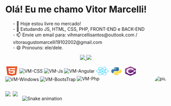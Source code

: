 <h1>Olá! Eu me chamo Vitor Marcelli!</h1>


<ul style="display: flex; flex-direction: column; list-style: none;">
<li> - 🔭 Hoje estou livre no mercado!</li>
<li> - 🌱 Estudando JS, HTML, CSS, PHP, FRONT-END e BACK-END</li>
<li> - 📫 Envie um email para: vihmarcellisantos@outlook.com / vitoraugustomarcelli19102002@gmail.com</li>
<li> - 😄 Pronouns: ele/dele.</li>
</ul>

<div align="center">
  <a target="_blank" href="https://github.com/vitormarcelli">
  
  <img height="150em" src="https://github-readme-stats.vercel.app/api?username=vitormarcelli&show_icons=true&theme=algolia&include_all_commits=true&count_private=true"/>
  
  <img height="150em" src="https://github-readme-stats.vercel.app/api/top-langs/?username=vitormarcelli&layout=compact&langs_count=7&theme=algolia"/>
  
  </a>
</div>

  
<div style="display: inline_block; align-items: center; "><br>
    <img align="center" alt="VM-HTML" height="30" width="40" src="https://raw.githubusercontent.com/devicons/devicon/master/icons/html5/html5-original.svg">
    <img align="center" alt="VM-CSS" height="30" width="40" src="https://cdn.jsdelivr.net/gh/devicons/devicon/icons/css3/css3-original.svg">
    <img align="center" alt="VM-Js" height="30" width="40" src="https://cdn.jsdelivr.net/gh/devicons/devicon/icons/javascript/javascript-original.svg">
    <img align="center" alt="VM-Angular" height="30" width="40"src="https://cdn.jsdelivr.net/gh/devicons/devicon/icons/angularjs/angularjs-original.svg">
    <img align="center" alt="VM-React" height="30" width="40" src="https://raw.githubusercontent.com/devicons/devicon/master/icons/react/react-original.svg">
    <img align="center" alt="VM-Python" height="30" width="40" src="https://raw.githubusercontent.com/devicons/devicon/master/icons/python/python-original.svg">
    <img align="center" alt="VM-Csharp" height="30" width="40" src="https://raw.githubusercontent.com/devicons/devicon/master/icons/csharp/csharp-original.svg">
    <img align="center" alt="VM-Windows" height="30" width="40" src="https://cdn.jsdelivr.net/gh/devicons/devicon/icons/windows8/windows8-original.svg">
    <img align="center" alt="VM-BootsTrap" height="30" width="40" src="https://cdn.jsdelivr.net/gh/devicons/devicon/icons/bootstrap/bootstrap-original.svg">
    <img aling="center" alt="VM-Php" height="40" width="40" src="https://cdn.jsdelivr.net/gh/devicons/devicon/icons/php/php-plain.svg">
    
  
  <img align="right" alt="pic" height="150" style="border-radius:50px;" src="https://user-images.githubusercontent.com/74274650/178120249-bd7c9ff6-090a-4d5e-823c-bf33a0f39587.gif">
  
  ##

<div style="display: flex;"> 
    <a style="margin-right: 0.5em;" target="_blank" href="https://www.linkedin.com/in/vitor-augusto-marcelli-ba4070220/" target="_blank"><img src="https://img.shields.io/badge/-LinkedIn-%230077B5?style=for-the-badge&logo=linkedin&logoColor=white" target="_blank"></a> 
    <a style="margin-right: 0.5em;" target="_blank" href = "mailto:vitoraugustomarcelli19102002@gmail.com"><img src="https://img.shields.io/badge/-Gmail-%23333?style=for-the-badge&logo=gmail&logoColor=white" target="_blank"></a>
    <a style="margin-right: 0.5em;" target="_blank" href="https://cursos.alura.com.br/user/vihmarcellisantos" target="_blank"></a> 
 
 ![Snake animation](https://github.com/vitormarcelli/vitormarcelli/blob/output/github-contribution-grid-snake.svg)
 
</div>
